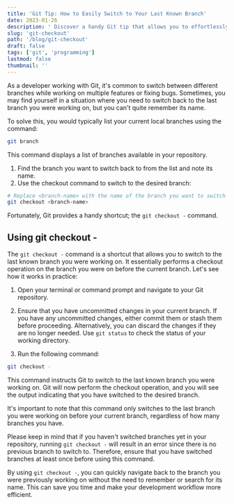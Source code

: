 ```yaml
---
title: 'Git Tip: How to Easily Switch to Your Last Known Branch'
date: 2023-01-26
description: ' Discover a handy Git tip that allows you to effortlessly switch back to your last known branch without remembering its name'
slug: 'git-checkout'
path: '/blog/git-checkout'
draft: false
tags: ['git', 'programming']
lastmod: false
thumbnail: ''
---
```


As a developer working with Git, it's common to switch between different branches while working on multiple features or fixing bugs. Sometimes, you may find yourself in a situation where you need to switch back to the last branch you were working on, but you can't quite remember its name.

To solve this, you would typically list your current local branches using the command:

```bash
git branch
```

This command displays a list of branches available in your repository.

1. Find the branch you want to switch back to from the list and note its name.
1. Use the checkout command to switch to the desired branch:

```bash
# Replace <branch-name> with the name of the branch you want to switch to.
git checkout <branch-name>
```

Fortunately, Git provides a handy shortcut; the `git checkout -` command.

## Using git checkout -

The `git checkout -` command is a shortcut that allows you to switch to the last known branch you were working on. It essentially performs a checkout operation on the branch you were on before the current branch. Let's see how it works in practice:

1. Open your terminal or command prompt and navigate to your Git repository.

1. Ensure that you have uncommitted changes in your current branch. If you have any uncommitted changes, either commit them or stash them before proceeding. Alternatively, you can discard the changes if they are no longer needed. Use `git status` to check the status of your working directory.

1. Run the following command:

```bash
git checkout -
```

This command instructs Git to switch to the last known branch you were working on. Git will now perform the checkout operation, and you will see the output indicating that you have switched to the desired branch.

It's important to note that this command only switches to the last branch you were working on before your current branch, regardless of how many branches you have.

Please keep in mind that if you haven't switched branches yet in your repository, running `git checkout -` will result in an error since there is no previous branch to switch to. Therefore, ensure that you have switched branches at least once before using this command.

By using `git checkout -`, you can quickly navigate back to the branch you were previously working on without the need to remember or search for its name. This can save you time and make your development workflow more efficient.
